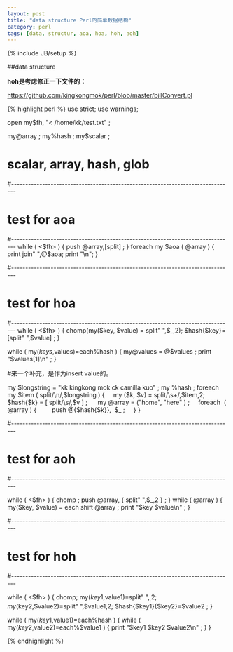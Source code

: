 ```yaml
---
layout: post
title: "data structure Perl的简单数据结构"
category: perl
tags: [data, structur, aoa, hoa, hoh, aoh]
---
```

{% include JB/setup %}

##data structure

**hoh是考虑修正一下文件的：**

https://github.com/kingkongmok/perl/blob/master/billConvert.pl

{% highlight  perl %}
use strict;
use warnings;

open my$fh, "< /home/kk/test.txt" ;

my@array ; 
my%hash ;
my$scalar ;

# scalar, array, hash, glob

#-------------------------------------------------------------------------------
#  test for aoa
#-------------------------------------------------------------------------------
while ( <$fh> ) {
   push @array,[split] ; 
}
foreach my $aoa ( @array ) {
    print join" ",@$aoa;
    print "\n";
}

#-------------------------------------------------------------------------------
#  test for hoa
#-------------------------------------------------------------------------------
while ( <$fh> ) {
    chomp(my($key, $value) =  split" ",$_,2);
    $hash{$key}=[split" ",$value] ; 
}

while ( my($keys,$values)=each%hash ) {
    my@values = @$values ;
    print "$values[1]\n" ;
}

#来一个补充，是作为insert value的。

my $longstring = "kk kingkong mok
ck camilla kuo" ;
my %hash ;
foreach my $item ( split/\n/,$longstring ) {
    my ($k, $v) = split/\s+/,$item,2;
    $hash{$k} = [ split/\s/,$v ] ; 
    my @array = ("home", "here" ) ;
    foreach  ( @array ) {
        push @{$hash{$k}},  $_ ;
    }
}

#-------------------------------------------------------------------------------
#  test for aoh
#-------------------------------------------------------------------------------


while ( <$fh> ) {
    chomp ;
    push @array, { split" ",$_,2 } ; 
}
while ( @array ) {
    my($key, $value) = each shift @array ;
    print "$key $value\n" ;
}

#-------------------------------------------------------------------------------
#  test for hoh 
#-------------------------------------------------------------------------------


while ( <$fh> ) {
    chomp;
    my($key1,$value1)=split" ",$_,2; 
    my($key2,$value2)=split" ",$value1,2;
    $hash{$key1}{$key2}=$value2 ;
}

while ( my($key1,$value1)=each%hash ) {
    while ( my($key2,$value2)=each%$value1 ) {
        print "$key1 $key2 $value2\n" ;
    }
}

{% endhighlight %}
